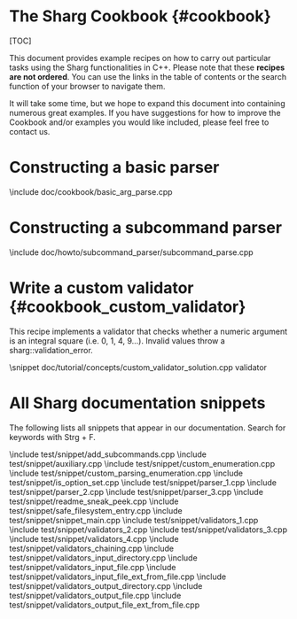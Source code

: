 # The Sharg Cookbook {#cookbook}

<!--
SPDX-FileCopyrightText: 2006-2025 Knut Reinert & Freie Universität Berlin
SPDX-FileCopyrightText: 2016-2025 Knut Reinert & MPI für molekulare Genetik
SPDX-License-Identifier: CC-BY-4.0
-->

[TOC]

This document provides example recipes on how to carry out particular tasks using the Sharg functionalities in C++.
Please note that these **recipes are not ordered**. You can use the links in the table of contents or the search
function of your browser to navigate them.

It will take some time, but we hope to expand this document into containing numerous great examples.
If you have suggestions for how to improve the Cookbook and/or examples you would like included,
please feel free to contact us.

# Constructing a basic parser

\include doc/cookbook/basic_arg_parse.cpp

# Constructing a subcommand parser

\include doc/howto/subcommand_parser/subcommand_parse.cpp

# Write a custom validator {#cookbook_custom_validator}
This recipe implements a validator that checks whether a numeric argument is an integral square (i.e. 0, 1, 4, 9...).
Invalid values throw a sharg::validation_error.

\snippet doc/tutorial/concepts/custom_validator_solution.cpp validator

# All Sharg documentation snippets

The following lists all snippets that appear in our documentation. Search for keywords with Strg + F.

<!-- ALL SNIPPETS START -->
\include test/snippet/add_subcommands.cpp
\include test/snippet/auxiliary.cpp
\include test/snippet/custom_enumeration.cpp
\include test/snippet/custom_parsing_enumeration.cpp
\include test/snippet/is_option_set.cpp
\include test/snippet/parser_1.cpp
\include test/snippet/parser_2.cpp
\include test/snippet/parser_3.cpp
\include test/snippet/readme_sneak_peek.cpp
\include test/snippet/safe_filesystem_entry.cpp
\include test/snippet/snippet_main.cpp
\include test/snippet/validators_1.cpp
\include test/snippet/validators_2.cpp
\include test/snippet/validators_3.cpp
\include test/snippet/validators_4.cpp
\include test/snippet/validators_chaining.cpp
\include test/snippet/validators_input_directory.cpp
\include test/snippet/validators_input_file.cpp
\include test/snippet/validators_input_file_ext_from_file.cpp
\include test/snippet/validators_output_directory.cpp
\include test/snippet/validators_output_file.cpp
\include test/snippet/validators_output_file_ext_from_file.cpp
